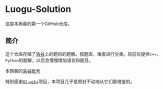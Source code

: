 # Luogu-Solution

这是本蒟蒻的第一个GitHub仓库。

## 简介

这个仓库存储了[洛谷](https://www.luogu.com.cn)上的题目的题解。按题库，难度进行分类。目前仅提供`C++`，`Python`的题解，以后会慢慢增加语言和题目。

本蒟蒻的[洛谷账号](https://www.luogu.com.cn/user/367168)

特别感谢[`OI-wiki`](https://github.com/OI-wiki/OI-wiki)项目，本项目几乎是原封不动地从它们那借鉴的。